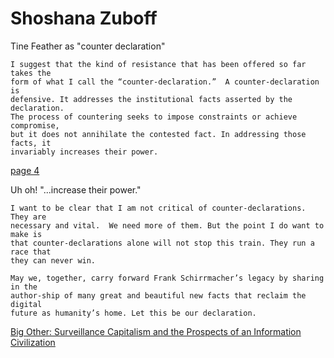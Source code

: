 # Shoshana Zuboff

Tine Feather as "counter declaration"

```
I suggest that the kind of resistance that has been offered so far takes the
form of what I call the “counter-declaration.”  A counter-declaration is
defensive. It addresses the institutional facts asserted by the declaration.
The process of countering seeks to impose constraints or achieve compromise,
but it does not annihilate the contested fact. In addressing those facts, it
invariably increases their power. 
```
[page 4](https://web.archive.org/web/20150620063844/http://www.faz.net/aktuell/feuilleton/debatten/the-digital-debate/shoshan-zuboff-on-big-data-as-surveillance-capitalism-13152525-p4.html)

Uh oh! "...increase their power."

```
I want to be clear that I am not critical of counter-declarations. They are
necessary and vital.  We need more of them. But the point I do want to make is
that counter-declarations alone will not stop this train. They run a race that
they can never win.
```

```
May we, together, carry forward Frank Schirrmacher’s legacy by sharing in the
author-ship of many great and beautiful new facts that reclaim the digital
future as humanity’s home. Let this be our declaration.
```

[Big Other: Surveillance Capitalism and the Prospects of an Information Civilization](https://papers.ssrn.com/sol3/papers.cfm?abstract_id=2594754)

